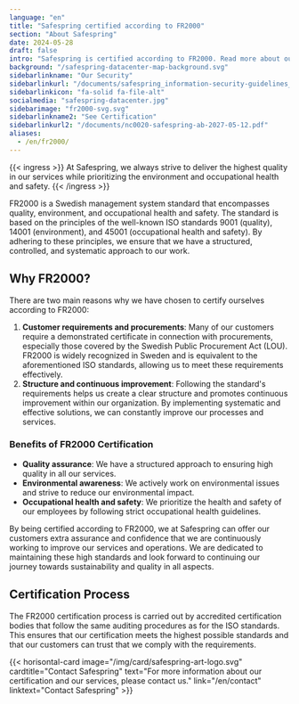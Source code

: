 ```yaml
---
language: "en"
title: "Safespring certified according to FR2000"
section: "About Safespring"
date: 2024-05-28
draft: false
intro: "Safespring is certified according to FR2000. Read more about our certification and how it benefits our customers and our business."
background: "/safespring-datacenter-map-background.svg"
sidebarlinkname: "Our Security"
sidebarlinkurl: "/documents/safespring_information-security-guidelines_2024.pdf"
sidebarlinkicon: "fa-solid fa-file-alt"
socialmedia: "safespring-datacenter.jpg"
sidebarimage: "fr2000-svg.svg"
sidebarlinkname2: "See Certification"
sidebarlinkurl2: "/documents/nc0020-safespring-ab-2027-05-12.pdf"
aliases:
  - /en/fr2000/
---
```


{{< ingress >}}
At Safespring, we always strive to deliver the highest quality in our services while prioritizing the environment and occupational health and safety.
{{< /ingress >}}

FR2000 is a Swedish management system standard that encompasses quality, environment, and occupational health and safety. The standard is based on the principles of the well-known ISO standards 9001 (quality), 14001 (environment), and 45001 (occupational health and safety). By adhering to these principles, we ensure that we have a structured, controlled, and systematic approach to our work.

## Why FR2000?

There are two main reasons why we have chosen to certify ourselves according to FR2000:

1. **Customer requirements and procurements**: Many of our customers require a demonstrated certificate in connection with procurements, especially those covered by the Swedish Public Procurement Act (LOU). FR2000 is widely recognized in Sweden and is equivalent to the aforementioned ISO standards, allowing us to meet these requirements effectively.
2. **Structure and continuous improvement**: Following the standard's requirements helps us create a clear structure and promotes continuous improvement within our organization. By implementing systematic and effective solutions, we can constantly improve our processes and services.

### Benefits of FR2000 Certification

- **Quality assurance**: We have a structured approach to ensuring high quality in all our services.
- **Environmental awareness**: We actively work on environmental issues and strive to reduce our environmental impact.
- **Occupational health and safety**: We prioritize the health and safety of our employees by following strict occupational health guidelines.

By being certified according to FR2000, we at Safespring can offer our customers extra assurance and confidence that we are continuously working to improve our services and operations. We are dedicated to maintaining these high standards and look forward to continuing our journey towards sustainability and quality in all aspects.

## Certification Process

The FR2000 certification process is carried out by accredited certification bodies that follow the same auditing procedures as for the ISO standards. This ensures that our certification meets the highest possible standards and that our customers can trust that we comply with the requirements.

{{< horisontal-card image="/img/card/safespring-art-logo.svg" cardtitle="Contact Safespring" text="For more information about our certification and our services, please contact us." link="/en/contact" linktext="Contact Safespring" >}}
